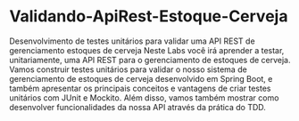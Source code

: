 # Validando-ApiRest-Estoque-Cerveja
Desenvolvimento de testes unitários para validar uma API REST de gerenciamento estoques de cerveja Neste Labs você irá aprender a testar, unitariamente, uma API REST para o gerenciamento de estoques de cerveja.  Vamos construir testes unitários para validar o nosso sistema de gerenciamento de estoques de cerveja desenvolvido em  Spring Boot, e também apresentar os principais conceitos e vantagens de criar testes unitários com JUnit e Mockito.  Além disso, vamos também mostrar como desenvolver funcionalidades da nossa API através da prática do TDD.
